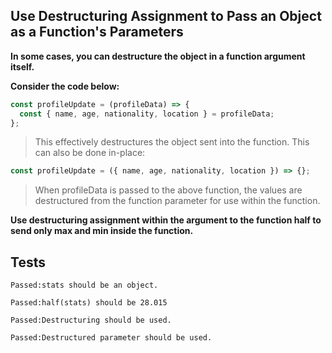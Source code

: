 ## Use Destructuring Assignment to Pass an Object as a Function's Parameters

**In some cases, you can destructure the object in a function argument itself.**

**Consider the code below:**

```js
const profileUpdate = (profileData) => {
  const { name, age, nationality, location } = profileData;
};
```

> This effectively destructures the object sent into the function. This can also be done in-place:

```js
const profileUpdate = ({ name, age, nationality, location }) => {};
```

> When profileData is passed to the above function, the values are destructured from the function parameter for use within the function.

**Use destructuring assignment within the argument to the function half to send only max and min inside the function.**

## Tests

`Passed:stats should be an object.`

`Passed:half(stats) should be 28.015`

`Passed:Destructuring should be used.`

`Passed:Destructured parameter should be used.`
